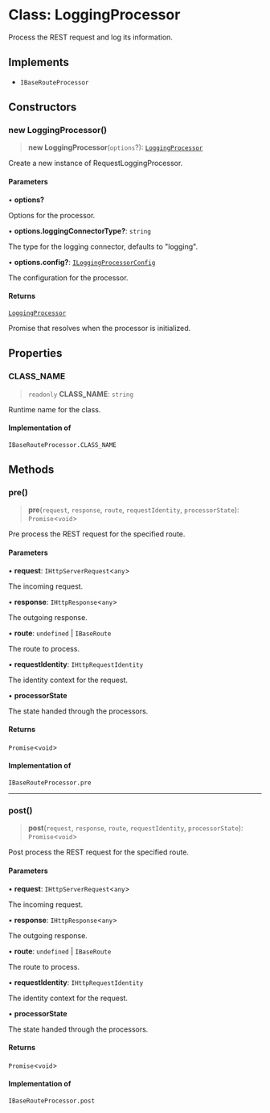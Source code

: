 # Class: LoggingProcessor

Process the REST request and log its information.

## Implements

- `IBaseRouteProcessor`

## Constructors

### new LoggingProcessor()

> **new LoggingProcessor**(`options`?): [`LoggingProcessor`](LoggingProcessor.md)

Create a new instance of RequestLoggingProcessor.

#### Parameters

• **options?**

Options for the processor.

• **options.loggingConnectorType?**: `string`

The type for the logging connector, defaults to "logging".

• **options.config?**: [`ILoggingProcessorConfig`](../interfaces/ILoggingProcessorConfig.md)

The configuration for the processor.

#### Returns

[`LoggingProcessor`](LoggingProcessor.md)

Promise that resolves when the processor is initialized.

## Properties

### CLASS\_NAME

> `readonly` **CLASS\_NAME**: `string`

Runtime name for the class.

#### Implementation of

`IBaseRouteProcessor.CLASS_NAME`

## Methods

### pre()

> **pre**(`request`, `response`, `route`, `requestIdentity`, `processorState`): `Promise`\<`void`\>

Pre process the REST request for the specified route.

#### Parameters

• **request**: `IHttpServerRequest`\<`any`\>

The incoming request.

• **response**: `IHttpResponse`\<`any`\>

The outgoing response.

• **route**: `undefined` \| `IBaseRoute`

The route to process.

• **requestIdentity**: `IHttpRequestIdentity`

The identity context for the request.

• **processorState**

The state handed through the processors.

#### Returns

`Promise`\<`void`\>

#### Implementation of

`IBaseRouteProcessor.pre`

***

### post()

> **post**(`request`, `response`, `route`, `requestIdentity`, `processorState`): `Promise`\<`void`\>

Post process the REST request for the specified route.

#### Parameters

• **request**: `IHttpServerRequest`\<`any`\>

The incoming request.

• **response**: `IHttpResponse`\<`any`\>

The outgoing response.

• **route**: `undefined` \| `IBaseRoute`

The route to process.

• **requestIdentity**: `IHttpRequestIdentity`

The identity context for the request.

• **processorState**

The state handed through the processors.

#### Returns

`Promise`\<`void`\>

#### Implementation of

`IBaseRouteProcessor.post`
